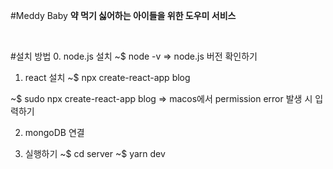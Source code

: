 #Meddy Baby
<b>약 먹기 싫어하는 아이들을 위한 도우미 서비스</b>
<p><br></p>

#설치 방법
0. node.js 설치
~$ node -v
=> node.js 버전 확인하기

1. react 설치
~$ npx create-react-app blog

~$ sudo npx create-react-app blog
=> macos에서 permission error 발생 시 입력하기

2. mongoDB 연결

3. 실행하기
~$ cd server
~$ yarn dev
